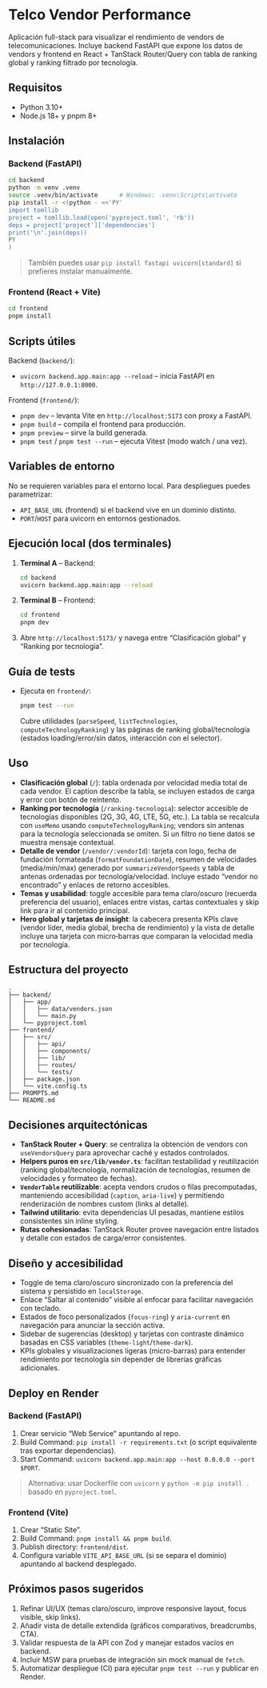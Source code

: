 # Telco Vendor Performance

Aplicación full-stack para visualizar el rendimiento de vendors de telecomunicaciones. Incluye backend FastAPI que expone los datos de vendors y frontend en React + TanStack Router/Query con tabla de ranking global y ranking filtrado por tecnología.

## Requisitos

- Python 3.10+
- Node.js 18+ y pnpm 8+

## Instalación

### Backend (FastAPI)

```bash
cd backend
python -m venv .venv
source .venv/bin/activate      # Windows: .venv\Scripts\activate
pip install -r <(python - <<'PY'
import tomllib
project = tomllib.load(open('pyproject.toml', 'rb'))
deps = project['project']['dependencies']
print('\n'.join(deps))
PY
)
```

> También puedes usar `pip install fastapi uvicorn[standard]` si prefieres instalar manualmente.

### Frontend (React + Vite)

```bash
cd frontend
pnpm install
```

## Scripts útiles

Backend (`backend/`):

- `uvicorn backend.app.main:app --reload` – inicia FastAPI en `http://127.0.0.1:8000`.

Frontend (`frontend/`):

- `pnpm dev` – levanta Vite en `http://localhost:5173` con proxy a FastAPI.
- `pnpm build` – compila el frontend para producción.
- `pnpm preview` – sirve la build generada.
- `pnpm test` / `pnpm test --run` – ejecuta Vitest (modo watch / una vez).

## Variables de entorno

No se requieren variables para el entorno local. Para despliegues puedes parametrizar:

- `API_BASE_URL` (frontend) si el backend vive en un dominio distinto.
- `PORT`/`HOST` para uvicorn en entornos gestionados.

## Ejecución local (dos terminales)

1. **Terminal A** – Backend:
   ```bash
   cd backend
   uvicorn backend.app.main:app --reload
   ```
2. **Terminal B** – Frontend:
   ```bash
   cd frontend
   pnpm dev
   ```
3. Abre `http://localhost:5173/` y navega entre “Clasificación global” y “Ranking por tecnología”.

## Guía de tests

- Ejecuta en `frontend/`:
  ```bash
  pnpm test --run
  ```
  Cubre utilidades (`parseSpeed`, `listTechnologies`, `computeTechnologyRanking`) y las páginas de ranking global/tecnología (estados loading/error/sin datos, interacción con el selector).

## Uso

- **Clasificación global** (`/`): tabla ordenada por velocidad media total de cada vendor. El caption describe la tabla, se incluyen estados de carga y error con botón de reintento.
- **Ranking por tecnología** (`/ranking-tecnologia`): selector accesible de tecnologías disponibles (2G, 3G, 4G, LTE, 5G, etc.). La tabla se recalcula con `useMemo` usando `computeTechnologyRanking`; vendors sin antenas para la tecnología seleccionada se omiten. Si un filtro no tiene datos se muestra mensaje contextual.
- **Detalle de vendor** (`/vendor/:vendorId`): tarjeta con logo, fecha de fundación formateada (`formatFoundationDate`), resumen de velocidades (media/mín/max) generado por `summarizeVendorSpeeds` y tabla de antenas ordenadas por tecnología/velocidad. Incluye estado “vendor no encontrado” y enlaces de retorno accesibles.
- **Temas y usabilidad**: toggle accesible para tema claro/oscuro (recuerda preferencia del usuario), enlaces entre vistas, cartas contextuales y skip link para ir al contenido principal.
- **Hero global y tarjetas de insight**: la cabecera presenta KPIs clave (vendor líder, media global, brecha de rendimiento) y la vista de detalle incluye una tarjeta con micro‐barras que comparan la velocidad media por tecnología.

## Estructura del proyecto

```
.
├── backend/
│   ├── app/
│   │   ├── data/vendors.json
│   │   └── main.py
│   └── pyproject.toml
├── frontend/
│   ├── src/
│   │   ├── api/
│   │   ├── components/
│   │   ├── lib/
│   │   ├── routes/
│   │   └── tests/
│   ├── package.json
│   └── vite.config.ts
├── PROMPTS.md
└── README.md
```

## Decisiones arquitectónicas

- **TanStack Router + Query**: se centraliza la obtención de vendors con `useVendorsQuery` para aprovechar caché y estados controlados.
- **Helpers puros en `src/lib/vendor.ts`**: facilitan testabilidad y reutilización (ranking global/tecnología, normalización de tecnologías, resumen de velocidades y formateo de fechas).
- **`VendorTable` reutilizable**: acepta vendors crudos o filas precomputadas, manteniendo accesibilidad (`caption`, `aria-live`) y permitiendo renderización de nombres custom (links al detalle).
- **Tailwind utilitario**: evita dependencias UI pesadas, mantiene estilos consistentes sin inline styling.
- **Rutas cohesionadas**: TanStack Router provee navegación entre listados y detalle con estados de carga/error consistentes.

## Diseño y accesibilidad

- Toggle de tema claro/oscuro sincronizado con la preferencia del sistema y persistido en `localStorage`.
- Enlace “Saltar al contenido” visible al enfocar para facilitar navegación con teclado.
- Estados de foco personalizados (`focus-ring`) y `aria-current` en navegación para anunciar la sección activa.
- Sidebar de sugerencias (desktop) y tarjetas con contraste dinámico basadas en CSS variables (`theme-light`/`theme-dark`).
- KPIs globales y visualizaciones ligeras (micro-barras) para entender rendimiento por tecnología sin depender de librerías gráficas adicionales.

## Deploy en Render

### Backend (FastAPI)

1. Crear servicio “Web Service” apuntando al repo.
2. Build Command: `pip install -r requirements.txt` (o script equivalente tras exportar dependencias).
3. Start Command: `uvicorn backend.app.main:app --host 0.0.0.0 --port $PORT`.

> Alternativa: usar Dockerfile con `uvicorn` y `python -m pip install .` basado en `pyproject.toml`.

### Frontend (Vite)

1. Crear “Static Site”.
2. Build Command: `pnpm install && pnpm build`.
3. Publish directory: `frontend/dist`.
4. Configura variable `VITE_API_BASE_URL` (si se separa el dominio) apuntando al backend desplegado.

## Próximos pasos sugeridos

1. Refinar UI/UX (temas claro/oscuro, improve responsive layout, focus visible, skip links).
2. Añadir vista de detalle extendida (gráficos comparativos, breadcrumbs, CTA).
3. Validar respuesta de la API con Zod y manejar estados vacíos en backend.
4. Incluir MSW para pruebas de integración sin mock manual de `fetch`.
5. Automatizar despliegue (CI) para ejecutar `pnpm test --run` y publicar en Render.
